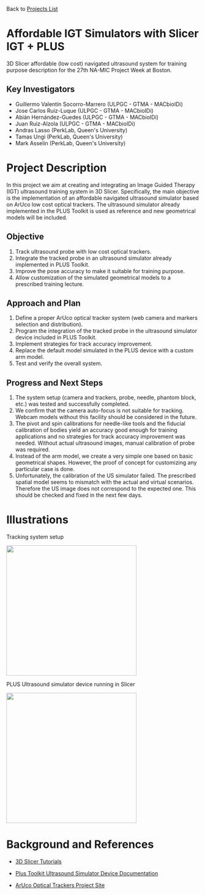Back to [Projects List](../../FIXME.md#ProjectsList)

# Affordable IGT Simulators with Slicer IGT + PLUS

3D Slicer affordable (low cost) navigated ultrasound system for training purpose description for the 27th NA-MIC Project Week at Boston.
## Key Investigators

- Guillermo Valentín Socorro-Marrero (ULPGC - GTMA - MACbioIDi)
- Jose Carlos Ruiz-Luque (ULPGC - GTMA - MACbioIDi)
- Abián Hernández-Guedes (ULPGC - GTMA - MACbioIDi)
- Juan Ruiz-Alzola (ULPGC - GTMA - MACbioIDi)
- Andras Lasso (PerkLab, Queen's University)
- Tamas Ungi (PerkLab, Queen's University)
- Mark Asselin (PerkLab, Queen's University)

# Project Description

<!-- Presentation: https://medtec4susdev.github.io/FIXME -->

In this project we aim at creating and integrating an Image Guided Therapy (IGT) ultrasound training system in 3D Slicer. Specifically, the main objective is the implementation of an affordable navigated ultrasound simulator based on ArUco low cost optical trackers. The ultrasound simulator already implemented in the PLUS Toolkit is used as reference and new geometrical models will be included.

## Objective

1. Track ultrasound probe with low cost optical trackers.
2. Integrate the tracked probe in an ultrasound simulator already implemented in PLUS Toolkit.
3. Improve the pose accuracy to make it suitable for training purpose.
4. Allow customization of the simulated geometrical models to a prescribed training lecture.

## Approach and Plan

1. Define a proper ArUco optical tracker system (web camera and markers selection and distribution).
2. Program the integration of the tracked probe in the ultrasound simulator device included in PLUS Toolkit.
3. Implement strategies for track accuracy improvement.
4. Replace the default model simulated in the PLUS device with a custom arm model.
5. Test and verify the overall system.

## Progress and Next Steps

<!--Describe progress and next steps in a few bullet points as you are making progress.-->

1. The system setup (camera and trackers, probe, needle, phantom block, etc.) was tested and successfully completed.
2. We confirm that the camera auto-focus is not suitable for tracking. Webcam models without this facility should be considered in the future.
3. The pivot and spin calibrations for needle-like tools and the fiducial calibration of bodies yield an accuracy good enough  for training applications and no strategies for track accuracy improvement was needed. Without actual ultrasound images, manual calibration of probe was required.
4. Instead of the arm model, we create a very simple one based on basic geometrical shapes. However, the proof of concept for customizing any particular case is done.
5. Unfortunately, the calibration of the US simulator failed. The prescribed spatial model seems to mismatch with the actual and virtual scenarios. Therefore the US image does not correspond to the expected one. This should be checked and fixed in the next few days.


# Illustrations

<!--Add pictures and links to videos that demonstrate what has been accomplished.-->

Tracking system setup

<img src="https://raw.githubusercontent.com/NA-MIC/ProjectWeek/master/PW27_2018_Boston/Projects/AffordableIGTSimulatorsWithSlicerIGTAndPLUS/SystemSetup.png" width="340">

PLUS Ultrasound simulator device running in Slicer

<img src="https://raw.githubusercontent.com/NA-MIC/ProjectWeek/master/PW27_2018_Boston/Projects/AffordableIGTSimulatorsWithSlicerIGTAndPLUS/USSimulator.png" width="340">


# Background and References

<!--Use this space for information that may help people better understand your project, like links to papers, source code, or data.-->

+ [3D Slicer Tutorials](http://www.slicer.org/wiki/Documentation/4.8/Training)

+ [Plus Toolkit Ultrasound Simulator Device Documentation](http://perk-software.cs.queensu.ca/plus/doc/nightly/user/DeviceUsSimulator.html)

+ [ArUco Optical Trackers Project Site](http://www.uco.es/investiga/grupos/ava/node/26)
